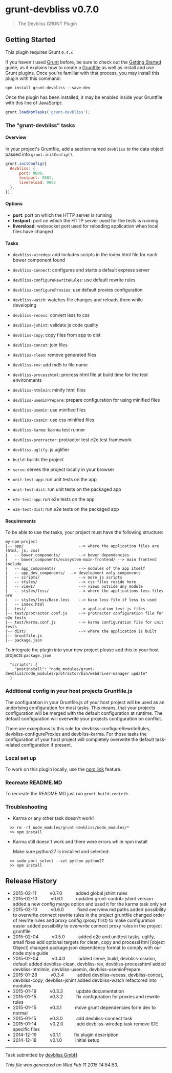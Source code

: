 # grunt-devbliss v0.7.0

> The Devbliss GRUNT Plugin



## Getting Started
This plugin requires Grunt `0.4.x`

If you haven't used [Grunt](http://gruntjs.com/) before, be sure to check out the [Getting Started](http://gruntjs.com/getting-started) guide, as it explains how to create a [Gruntfile](http://gruntjs.com/sample-gruntfile) as well as install and use Grunt plugins. Once you're familiar with that process, you may install this plugin with this command:

```shell
npm install grunt-devbliss --save-dev
```

Once the plugin has been installed, it may be enabled inside your Gruntfile with this line of JavaScript:

```js
grunt.loadNpmTasks('grunt-devbliss');
```

### The "grunt-devbliss" tasks

#### Overview
In your project's Gruntfile, add a section named `devbliss` to the data object passed into `grunt.initConfig()`.

```js
grunt.initConfig({
  devbliss: {
      port: 9000,
      testport: 9001,
      livereload: 9002
  },
});
```

#### Options

- **port**: port on which the HTTP server is running
- **testport**: port on which the HTTP server used for the tests is running
- **livereload**: websocket port used for reloading application when local files have changed

#### Tasks

- `devbliss-wiredep`: add includes scripts in the index.html file for each bower component found
- `devbliss-connect`: configures and starts a default express server
- `devbliss-configureRewriteRules`: use default rewrite rules
- `devbliss-configureProxies`: use default proxies configuration
- `devbliss-watch`: watches file changes and reloads them while developing
- `devbliss-recess`: convert less to css
- `devbliss-jshint`: validate js code quality
- `devbliss-copy`: copy files from app to dist
- `devbliss-concat`: join files
- `devbliss-clean`: remove generated files
- `devbliss-rev`: add md5 to file name
- `devbliss-processhtml`: process html file at build time for the test environments
- `devbliss-htmlmin`: minify html files
- `devbliss-useminPrepare`: prepare configuration for using minified files
- `devbliss-usemin`: use minified files
- `devbliss-cssmin`: use css minified files
- `devbliss-karma`: karma test runner
- `devbliss-protractor`: protractor test e2e test framework
- `devbliss-uglify`: js uglifier

- `build`: builds the project
- `serve`: serves the project locally in your browser

- `unit-test-app`: run unit tests on the app
- `unit-test-dist`: run unit tests on the packaged app
- `e2e-test-app`: run e2e tests on the app
- `e2e-test-dist`: run e2e tests on the packaged app

#### Requirements

To be able to use the tasks, your project must have the following structure:

```
my-npm-project
|-- app/                        --> where the application files are (html, js, css)
|   -- bower_components/        --> bower dependencies
|   -- bower_components/ecosystem-main-frontend/ --> main frontend include
|   -- app_components/          --> modules of the app itself
|   -- app_dev_components/  --> development only components
|   -- scripts/                 --> more js scripts
|   -- styles/                  --> css files reside here
|   -- views/                   --> views outside any module
|   -- styles/less/             --> where the applications less files are
|   -- styles/less/Base.less    --> base less file if less is used
|   -- index.html
|-- test/                       --> application test js files
|-- test/protractor.conf.js     --> protractor configuration file for e2e tests
|-- test/karma.conf.js          --> karma configuration file for unit tests
|-- dist/                       --> where the application is built
|-- Gruntfile.js
|-- package.json
```

To integrate the plugin into your new project please add this to your host projects `package.json`

```
  "scripts": {
    "postinstall": "node_modules/grunt-devbliss/node_modules/protractor/bin/webdriver-manager update"
  }
```

### Additional config in your host projects Gruntfile.js

The configuration in your Gruntfile.js of your host project will be used as an underlying configuration for most tasks.
This means, that your projects configuration will be merged with the default configuration at runtime.
The default configuration will overwrite your projects configuration on conflict.

There are exceptions to this rule for devbliss-configureRewriteRules, devbliss-configureProxies and devbliss-karma.
For those tasks the configuration of your host project will completely overwrite the default task-related configuration if present.

### Local set up

To work on this plugin locally, use the [npm link](https://docs.npmjs.com/cli/link) feature.

### Recreate README.MD

To recreate the README.MD just run `grunt build-contrib`.

### Troubleshooting

- Karma or any other task doesn't work!

```
  >> rm -rf node_modules/grunt-devbliss/node_modules/*
  >> npm install
```

- Karma still doesn't work and there were errors while npm install

  Make sure python27 is installed and selected:

```
  >> sudo port select --set python python27
  >> npm install
```




## Release History

 * 2015-02-11   v0.7.0   added global jshint rules
 * 2015-02-10   v0.6.1   updated grunt-contrib-jshint version added a new config merge option and used it for the karma task only yet
 * 2015-02-10   v0.6.0   fixed overview.md paths added possibility to overwrite connect rewrite rules in the project gruntfile changed order of rewrite rules and proxy config (proxy first) to make configuration easier added possibility to overwrite connect proxy rules in the project gruntfile
 * 2015-02-04   v0.5.0   added e2e and unittest tasks, uglify, small fixes add optional targets for clean, copy and processHtml [object Object] changed package.json dependency format to comply with our node style guide
 * 2015-02-04   v0.4.0   added serve, build, devbliss-cssmin, default added devbliss-clean, devbliss-rev, devbliss-processhtml added devbliss-htmlmin, devbliss-usemin, devbliss-useminPrepare
 * 2015-01-28   v0.3.4   added devbliss-recess, devbliss-concat, devbliss-copy, devbliss-jshint added devbliss-watch refactored into modules
 * 2015-01-19   v0.3.3   update documentation
 * 2015-01-15   v0.3.2   fix configuration for proxies and rewrite rules
 * 2015-01-15   v0.3.1   move grunt dependencies form dev to normal
 * 2015-01-15   v0.3.0   add devbliss-connect task
 * 2015-01-14   v0.2.0   add devbliss-wiredep task remove IDE specific files
 * 2014-12-19   v0.1.1   fix plugin description
 * 2014-12-18   v0.1.0   initial setup

---

Task submitted by [ devbliss GmbH](https://www.devbliss.com/)

*This file was generated on Wed Feb 11 2015 14:54:53.*
